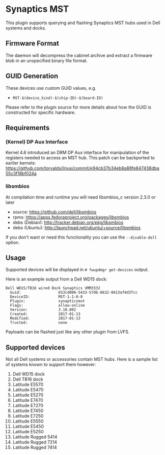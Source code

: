 # Synaptics MST

This plugin supports querying and flashing Synaptics MST hubs used in Dell systems
and docks.

Firmware Format
---------------

The daemon will decompress the cabinet archive and extract a firmware blob in
an unspecified binary file format.

GUID Generation
---------------

These devices use custom GUID values, e.g.

 * `MST-$(device_kind)-$(chip-ID)-$(board-ID)`

Please refer to the plugin source for more details about how the GUID is
constructed for specific hardware.

## Requirements
### (Kernel) DP Aux Interface
Kernel 4.6 introduced an DRM DP Aux interface for manipulation of the registers
needed to access an MST hub.
This patch can be backported to earlier kernels:
https://github.com/torvalds/linux/commit/e94cb37b34eb8a88fe847438dba55c3f18bf024a

### libsmbios
At compilation time and runtime you will need libsmbios_c version 2.3.0 or later
* source:		https://github.com/dell/libsmbios
* rpms:		https://apps.fedoraproject.org/packages/libsmbios
* debs (Debian):	http://tracker.debian.org/pkg/libsmbios
* debs (Ubuntu):	http://launchpad.net/ubuntu/+source/libsmbios

If you don't want or need this functionality you can use the
`--disable-dell` option.

## Usage
Supported devices will be displayed in `# fwupdmgr get-devices` output.

Here is an example output from a Dell WD15 dock:

```
Dell WD15/TB16 wired Dock Synaptics VMM3332
  Guid:                 653cd006-5433-57db-8632-0413af4d3fcc
  DeviceID:             MST-1-1-0-0
  Plugin:               synapticsmst
  Flags:                allow-online
  Version:              3.10.002
  Created:              2017-01-13
  Modified:             2017-01-13
  Trusted:              none
```
Payloads can be flashed just like any other plugin from LVFS.

## Supported devices
Not all Dell systems or accessories contain MST hubs.
Here is a sample list of systems known to support them however:
1. Dell WD15 dock
2. Dell TB16 dock
3. Latitude E5570
4. Latitude E5470
5. Latitude E5270
6. Latitude E7470
7. Latitude E7270
8. Latitude E7450
9. Latitude E7250
10. Latitude E5550
11. Latitude E5450
12. Latitude E5250
13. Latitude Rugged 5414
14. Latitude Rugged 7214
15. Latitude Rugged 7414
